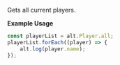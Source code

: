 Gets all current players.

**Example Usage**

```js
const playerList = alt.Player.all;
playerList.forEach((player) => {
    alt.log(player.name);
});
```
